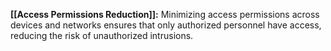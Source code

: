 **[[Access Permissions Reduction]]:** Minimizing access permissions across devices and networks ensures that only authorized personnel have access, reducing the risk of unauthorized intrusions.